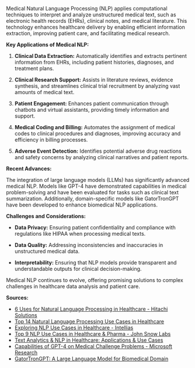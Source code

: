 Medical Natural Language Processing (NLP) applies computational techniques to interpret and analyze unstructured medical text, such as electronic health records (EHRs), clinical notes, and medical literature. This technology enhances healthcare delivery by enabling efficient information extraction, improving patient care, and facilitating medical research.

**Key Applications of Medical NLP:**

1. **Clinical Data Extraction:** Automatically identifies and extracts pertinent information from EHRs, including patient histories, diagnoses, and treatment plans. 

2. **Clinical Research Support:** Assists in literature reviews, evidence synthesis, and streamlines clinical trial recruitment by analyzing vast amounts of medical text. 

3. **Patient Engagement:** Enhances patient communication through chatbots and virtual assistants, providing timely information and support. 

4. **Medical Coding and Billing:** Automates the assignment of medical codes to clinical procedures and diagnoses, improving accuracy and efficiency in billing processes. 

5. **Adverse Event Detection:** Identifies potential adverse drug reactions and safety concerns by analyzing clinical narratives and patient reports. 

**Recent Advances:**

The integration of large language models (LLMs) has significantly advanced medical NLP. Models like GPT-4 have demonstrated capabilities in medical problem-solving and have been evaluated for tasks such as clinical text summarization.  Additionally, domain-specific models like GatorTronGPT have been developed to enhance biomedical NLP applications. 

**Challenges and Considerations:**

- **Data Privacy:** Ensuring patient confidentiality and compliance with regulations like HIPAA when processing medical texts.

- **Data Quality:** Addressing inconsistencies and inaccuracies in unstructured medical data.

- **Interpretability:** Ensuring that NLP models provide transparent and understandable outputs for clinical decision-making.

Medical NLP continues to evolve, offering promising solutions to complex challenges in healthcare data analysis and patient care.

**Sources:**

- [6 Uses for Natural Language Processing in Healthcare - Hitachi Solutions](https://global.hitachi-solutions.com/blog/nlp-in-healthcare/)
- [Top 14 Natural Language Processing Use Cases in Healthcare](https://marutitech.com/use-cases-of-natural-language-processing-in-healthcare/)
- [Exploring NLP Use Cases in Healthcare - Intellias](https://intellias.com/natural-language-processing-nlp-in-healthcare/)
- [Top 9 NLP Use Cases in Healthcare & Pharma - John Snow Labs](https://www.johnsnowlabs.com/top-9-nlp-use-cases-in-healthcare-pharma/)
- [Text Analytics & NLP in Healthcare: Applications & Use Cases](https://www.lexalytics.com/blog/text-analytics-nlp-healthcare-applications/)
- [Capabilities of GPT-4 on Medical Challenge Problems - Microsoft Research](https://www.microsoft.com/en-us/research/publication/capabilities-of-gpt-4-on-medical-challenge-problems/)
- [GatorTronGPT: A Large Language Model for Biomedical Domain](https://arxiv.org/abs/2305.13523) 

